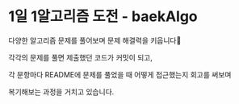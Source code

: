 # 1일 1알고리즘 도전 - baekAlgo
다양한 알고리즘 문제를 풀어보며 문제 해결력을 키웁니다🌱


각각의 문제를 풀면 제출했던 코드가 커밋이 되고,

각 문항마다 README에 문제를 풀었을 때 어떻게 접근했는지 회고를 써보며

복기해보는 과정을 거치고 있습니다.

